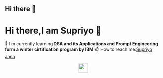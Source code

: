 ## Hi there 👋

<!--
**Supriyo190/Supriyo190** is a ✨ _special_ ✨ repository because its `README.md` (this file) appears on your GitHub profile.

Here are some ideas to get you started:

- 🔭 I’m currently working on ...
- 🌱 I’m currently learning ...
- 👯 I’m looking to collaborate on ...
- 🤔 I’m looking for help with ...
- 💬 Ask me about ...
- 📫 How to reach me: ...
- 😄 Pronouns: ...
- ⚡ Fun fact: ...
-->
<h1 align="cnter">Hi there,I am Supriyo 👋</h1>
🌱 I’m currently learning <strong>DSA and its Applications and Prompt Engineering form a winter cirtification program by IBM </strong>
 📫 How to reach me:<a href="www.linkedin.com/in/supriyo-jana-362386297" target="_blank">Supriyo Jana</a>
 <p align="center">
   <a href="www.linkedin.com/in/supriyo-jana-362386297" target="_blank"><img src="https://cdn.jsdelivr.net/npm/simple-icons@3.13.0/icons/linkedin.svg" height="30" width="30"></a>
  
 </p>

 

